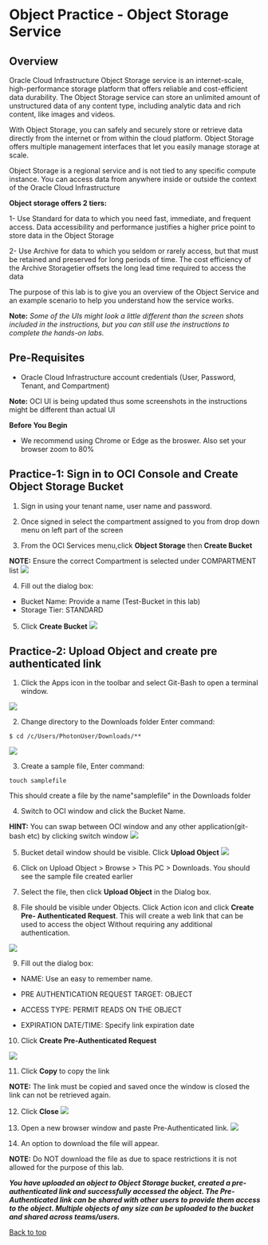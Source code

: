 # Object Practice - Object Storage Service

<!-- comment out table of contents>  

## Table of Contents

[Overview](#overview)

[Pre-Requisites](#pre-requisites)

[Practice 1: Sign in to OCI Console and Create Object Storage Bucket ](#practice-1-sign-in-to-oci-console-and-create-object-storage-bucket)

[Practice 2: Upload Object and create pre authenticated link](#practice-2-upload-object-and-create-pre-authenticated-link)

-->

## Overview

Oracle Cloud Infrastructure Object Storage service is an internet-scale, high-performance storage platform that offers reliable and cost-efficient data durability. The Object Storage service can store an unlimited amount of unstructured data of any content type, including analytic data and rich content, like images and videos.

With Object Storage, you can safely and securely store or retrieve data directly from the internet or from within the cloud platform. Object Storage offers multiple management interfaces that let you easily manage storage at scale.

Object Storage is a regional service and is not tied to any specific compute instance. You can access data from anywhere inside or outside the context of the Oracle Cloud Infrastructure

**Object storage offers 2 tiers:**

1- Use Standard for data to which you need fast, immediate, and frequent access. Data accessibility and performance justifies a higher price point to store data in the Object Storage

2- Use Archive for data to which you seldom or rarely access, but that must be retained and preserved for long periods of time. The cost efficiency of the Archive Storagetier offsets the long lead time required to access the data

The purpose of this lab is to give you an overview of the Object Service and an example scenario to help you understand how the service works.

**Note:** *Some of the UIs might look a little different than the screen shots included in the instructions, but you can still use the instructions to complete the hands-on labs.*

## Pre-Requisites

- Oracle Cloud Infrastructure account credentials (User, Password, Tenant, and Compartment)  

**Note:** OCI UI is being updated thus some screenshots in the instructions might be different than actual UI

**Before You Begin**

- We recommend using Chrome or Edge as the broswer. Also set your browser zoom to 80%

## Practice-1: Sign in to OCI Console and Create Object Storage Bucket

1. Sign in using your tenant name, user name and password.

2. Once signed in select the compartment assigned to you from drop down menu on left part of the screen

3. From the OCI Services menu,click **Object Storage** then **Create Bucket**

**NOTE:** Ensure the correct Compartment is selected under COMPARTMENT list
![]( img/OBJECT-STORAGE001.png " ")

4. Fill out the dialog box:

- Bucket Name: Provide a name (Test-Bucket in this lab)
- Storage Tier: STANDARD 

5.  Click **Create Bucket**
![]( img/OBJECT-STORAGE002.png " ")

## Practice-2: Upload Object and create pre authenticated link

1. Click the Apps icon in the toolbar and select  Git-Bash to open a terminal window.

![]( img/OBJECT-STORAGE004.png " ")

2. Change directory to the Downloads folder Enter command:
```
$ cd /c/Users/PhotonUser/Downloads/**
```
![]( img/OBJECT-STORAGE005.png " ")

3. Create a sample file, Enter command:
```
touch samplefile
```
This should create a file by the name"samplefile" in the Downloads folder

4. Switch to OCI window and click the Bucket Name.

**HINT:** You can swap between OCI window and any other application(git-bash etc) by clicking switch window
![]( img/OBJECT-STORAGE006.png " ")

5. Bucket detail window should be visible. Click **Upload Object**
![]( img/OBJECT-STORAGE007.png " ")

6. Click on Upload Object > Browse > This PC > Downloads. You should see the sample file created earlier

7. Select the file, then click **Upload Object** in the Dialog box.

8. File should be visible under Objects. Click 
Action icon and click **Create Pre-
Authenticated Request**. This will create a web
link that can be used to access the object 
Without requiring any additional authentication.

![]( img/OBJECT-STORAGE008.png " ")

9. Fill out the dialog box:

- NAME: Use an easy to remember name.

- PRE AUTHENTICATION REQUEST TARGET: OBJECT

- ACCESS TYPE: PERMIT READS ON THE OBJECT

- EXPIRATION DATE/TIME: Specify link expiration date

10. Click **Create Pre-Authenticated Request**

![]( img/OBJECT-STORAGE009.png " ")

11. Click **Copy** to copy the link

**NOTE:** The link must be copied and saved once the window is closed the link can not be retrieved again. 

12. Click **Close**
![]( img/OBJECT-STORAGE010.png " ")

13. Open a new browser window and paste Pre-Authenticated link. 
![]( img/OBJECT-STORAGE011.png " ")

14.  An option to download the file will appear.

**NOTE:** Do NOT download the file as due to space restrictions it is not allowed for the purpose of this lab.

***You have uploaded an object to Object Storage bucket, created a pre-authenticated link and successfully accessed the object. The Pre-Authenticated link can be shared with 
other users to provide them access to the object.
Multiple objects of any size can be uploaded to the bucket and shared across teams/users.***

[Back to top](#overview)